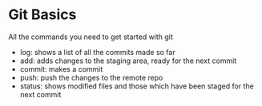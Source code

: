 # Git Basics

All the commands you need to get started with git

* log: shows a list of all the commits made so far
* add: adds changes to the staging area, ready for the next commit
* commit: makes a commit
* push: push the changes to the remote repo
* status: shows modified files and those which have been staged for the next commit